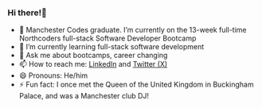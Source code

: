 ### Hi there!👋

- 🔭 Manchester Codes graduate. I’m currently on the 13-week full-time Northcoders full-stack Software Developer Bootcamp
- 🌱 I’m currently learning full-stack software development
- 💬 Ask me about bootcamps, career changing
- 📫 How to reach me: [LinkedIn](linkedin.com/in/anthonymmoran) and [Twitter (X)](https://twitter.com/TonyMCodes)
- 😄 Pronouns: He/him
- ⚡ Fun fact: I once met the Queen of the United Kingdom in Buckingham Palace, and was a Manchester club DJ! 
